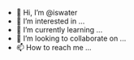 - 👋 Hi, I’m @iswater
- 👀 I’m interested in ...
- 🌱 I’m currently learning ...
- 💞️ I’m looking to collaborate on ...
- 📫 How to reach me ...

<!---
iswater/iswater is a ✨ special ✨ repository because its `README.md` (this file) appears on your GitHub profile.
You can click the Preview link to take a look at your changes.
--->
